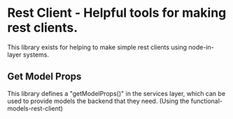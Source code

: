 # Rest Client - Helpful tools for making rest clients.
This library exists for helping to make simple rest clients using node-in-layer systems.

## Get Model Props
This library defines a "getModelProps()" in the services layer, which can be used to provide models the backend that they need. (Using the functional-models-rest-client)
